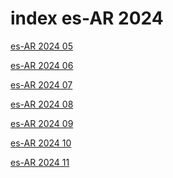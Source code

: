 # index es-AR 2024

<a href="./05">es-AR 2024 05</a>

<a href="./06">es-AR 2024 06</a>

<a href="./07">es-AR 2024 07</a>

<a href="./08">es-AR 2024 08</a>

<a href="./09">es-AR 2024 09</a>

<a href="./10">es-AR 2024 10</a>

<a href="./11">es-AR 2024 11</a>
